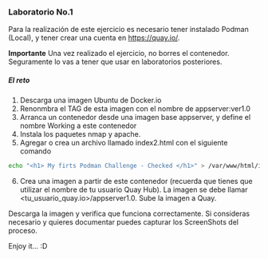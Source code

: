 
### Laboratorio No.1 

Para la realización de este ejercicio es necesario tener instalado Podman (Local), y tener crear una cuenta en https://quay.io/.

**Importante**
Una vez realizado el ejercicio, no borres el contenedor. Seguramente lo vas a tener que usar en laboratorios posteriores.

##### El reto 

1. Descarga una imagen Ubuntu de Docker.io
2. Renonmbra el TAG de esta imagen con el nombre de appserver:ver1.0
3. Arranca un contenedor desde una imagen base appserver, y define el nombre Working a este contenedor
4. Instala los paquetes nmap y apache.
5. Agregar o crea un archivo llamado index2.html con el siguiente comando
```bash
echo "<h1> My firts Podman Challenge - Checked </h1>" > /var/www/html/index2.html
```
6. Crea una imagen a partir de este contenedor (recuerda que tienes que utilizar el nombre de tu usuario Quay Hub). La imagen se debe llamar <tu_usuario_quay.io>/appserver1.0. Sube la imagen a Quay.

Descarga la imagen y verifica que funciona correctamente. Si consideras necesario y quieres documentar puedes capturar los ScreenShots del proceso.

Enjoy it... :D